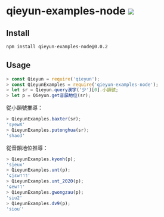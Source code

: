 # qieyun-examples-node [![](https://github.com/nk2028/qieyun-examples-node/workflows/Test/badge.svg)](https://github.com/nk2028/qieyun-examples-node/actions?query=workflow%3A%22Test%22)

## Install

```sh
npm install qieyun-examples-node@0.0.2
```

## Usage

```javascript
> const Qieyun = require('qieyun');
> const QieyunExamples = require('qieyun-examples-node');
> let sr = Qieyun.query漢字('少')[0].小韻號;
> let p = Qieyun.get音韻地位(sr);
```

從小韻號推導：

```javascript
> QieyunExamples.baxter(sr);
'syewX'
> QieyunExamples.putonghua(sr);
'shao3'
```

從音韻地位推導：

```javascript
> QieyunExamples.kyonh(p);
'sjeux'
> QieyunExamples.unt(p);
'ɕjɛw˦˦˥'
> QieyunExamples.unt_2020(p);
'ɕew˦˥'
> QieyunExamples.gwongzau(p);
'siu2'
> QieyunExamples.dv9(p);
'siouˊ'
```
